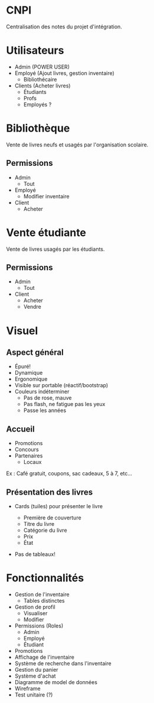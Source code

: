 
CNPI
====
Centralisation des notes du projet d'intégration.

# Utilisateurs
- Admin (POWER USER)
- Employé (Ajout livres, gestion inventaire)
  - Bibliothécaire
- Clients (Acheter livres)
  - Étudiants
  - Profs
  - Employés ?

# Bibliothèque
Vente de livres neufs et usagés par l'organisation scolaire.

## Permissions
- Admin
  - Tout
- Employé
  - Modifier inventaire
- Client
  - Acheter

# Vente étudiante
Vente de livres usagés par les étudiants.

## Permissions
- Admin
  - Tout
- Client
  - Acheter
  - Vendre

# Visuel

## Aspect général
- Épuré!
- Dynamique
- Ergonomique
- Visible sur portable (réactif/bootstrap) 
- Couleurs indéterminer 
  - Pas de rose, mauve
  - Pas flash, ne fatigue pas les yeux
  - Passe les années

## Accueil
- Promotions
- Concours
- Partenaires
  - Locaux
  
Ex : Café gratuit, coupons, sac cadeaux, 5 à 7, etc... 

## Présentation des livres
- Cards (tuiles) pour présenter le livre
  - Première de couverture
  - Titre du livre
  - Catégorie du livre
  - Prix
  - État

- Pas de tableaux!

# Fonctionnalités
- Gestion de l'inventaire
  - Tables distinctes
- Gestion de profil
  - Visualiser
  - Modifier
- Permissions (Roles)
  - Admin
  - Employé
  - Étudiant
- Promotions
- Affichage de l'inventaire
- Système de recherche dans l'inventaire
- Gestion du panier
- Système d'achat
- Diagramme de model de données
- Wireframe
- Test unitaire (?)
